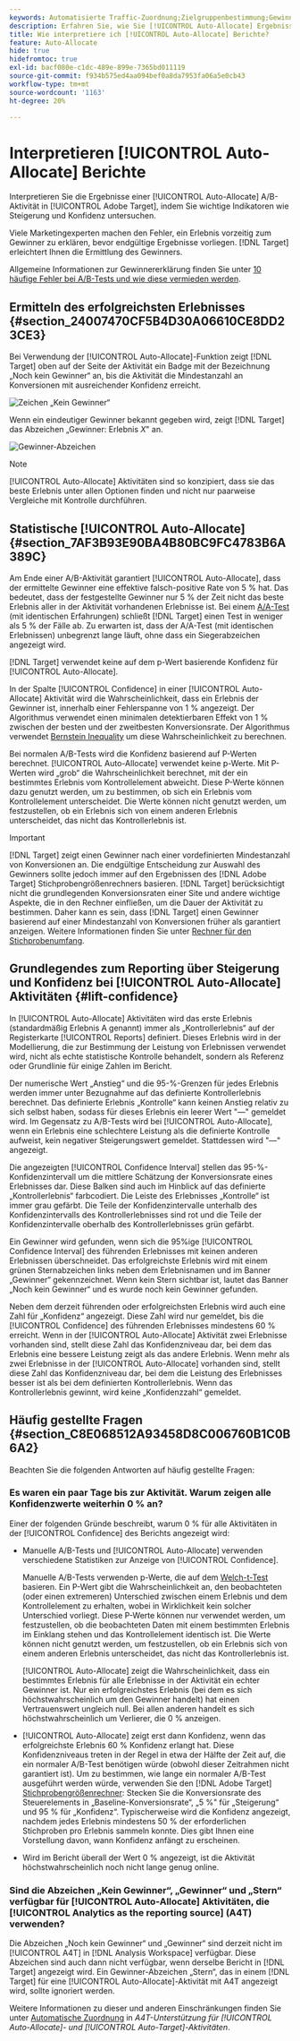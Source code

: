 ```yaml
---
keywords: Automatisierte Traffic-Zuordnung;Zielgruppenbestimmung;Gewinner;statistische Garantie;Konfidenz;Gewinner bestimmen;Steigerung;Konfidenz;Standard;Standarderlebnis;Automatische Zuordnung;Automatische Zuordnung
description: Erfahren Sie, wie Sie [!UICONTROL Auto-Allocate] Ergebnisse der A/B-Aktivität interpretieren und sich dabei auf Schlüsselindikatoren wie Steigerung und Konfidenz konzentrieren.
title: Wie interpretiere ich [!UICONTROL Auto-Allocate] Berichte?
feature: Auto-Allocate
hide: true
hidefromtoc: true
exl-id: bacf080e-c1dc-489e-899e-7365bd011119
source-git-commit: f934b575ed4aa094bef0a8da7953fa06a5e0cb43
workflow-type: tm+mt
source-wordcount: '1163'
ht-degree: 20%

---
```


# Interpretieren [!UICONTROL Auto-Allocate] Berichte

Interpretieren Sie die Ergebnisse einer [!UICONTROL Auto-Allocate] A/B-Aktivität in [!UICONTROL Adobe Target], indem Sie wichtige Indikatoren wie Steigerung und Konfidenz untersuchen.

Viele Marketingexperten machen den Fehler, ein Erlebnis vorzeitig zum Gewinner zu erklären, bevor endgültige Ergebnisse vorliegen. [!DNL Target] erleichtert Ihnen die Ermittlung des Gewinners.

Allgemeine Informationen zur Gewinnererklärung finden Sie unter [10 häufige Fehler bei A/B-Tests und wie diese vermieden werden](/help/main/c-activities/t-test-ab/common-ab-testing-pitfalls.md).

## Ermitteln des erfolgreichsten Erlebnisses {#section_24007470CF5B4D30A06610CE8DD23CE3}

Bei Verwendung der [!UICONTROL Auto-Allocate]-Funktion zeigt [!DNL Target] oben auf der Seite der Aktivität ein Badge mit der Bezeichnung „Noch kein Gewinner“ an, bis die Aktivität die Mindestanzahl an Konversionen mit ausreichender Konfidenz erreicht.

![Zeichen „Kein Gewinner“](/help/main/c-activities/automated-traffic-allocation/assets/no-winner-new.png)

Wenn ein eindeutiger Gewinner bekannt gegeben wird, zeigt [!DNL Target] das Abzeichen „Gewinner: Erlebnis *X*&quot; an.

![Gewinner-Abzeichen](/help/main/c-activities/automated-traffic-allocation/assets/winner-new.png)

>[!NOTE]
>
>[!UICONTROL Auto-Allocate] Aktivitäten sind so konzipiert, dass sie das beste Erlebnis unter allen Optionen finden und nicht nur paarweise Vergleiche mit Kontrolle durchführen.

## Statistische [!UICONTROL Auto-Allocate] {#section_7AF3B93E90BA4B80BC9FC4783B6A389C}

Am Ende einer A/B-Aktivität garantiert [!UICONTROL Auto-Allocate], dass der ermittelte Gewinner eine effektive falsch-positive Rate von 5 % hat. Das bedeutet, dass der festgestellte Gewinner nur 5 % der Zeit nicht das beste Erlebnis aller in der Aktivität vorhandenen Erlebnisse ist. Bei einem [A/A-Test](/help/main/c-activities/t-test-ab/aa-testing.md) (mit identischen Erfahrungen) schließt [!DNL Target] einen Test in weniger als 5 % der Fälle ab. Zu erwarten ist, dass der A/A-Test (mit identischen Erlebnissen) unbegrenzt lange läuft, ohne dass ein Siegerabzeichen angezeigt wird.

[!DNL Target] verwendet keine auf dem p-Wert basierende Konfidenz für [!UICONTROL Auto-Allocate].

In der Spalte [!UICONTROL Confidence] in einer [!UICONTROL Auto-Allocate] Aktivität wird die Wahrscheinlichkeit, dass ein Erlebnis der Gewinner ist, innerhalb einer Fehlerspanne von 1 % angezeigt. Der Algorithmus verwendet einen minimalen detektierbaren Effekt von 1 % zwischen der besten und der zweitbesten Konversionsrate. Der Algorithmus verwendet [Bernstein Inequality](https://en.wikipedia.org/wiki/Bernstein_inequalities_%28probability_theory%29) um diese Wahrscheinlichkeit zu berechnen.

Bei normalen A/B-Tests wird die Konfidenz basierend auf P-Werten berechnet. [!UICONTROL Auto-Allocate] verwendet keine p-Werte. Mit P-Werten wird „grob“ die Wahrscheinlichkeit berechnet, mit der ein bestimmtes Erlebnis vom Kontrollelement abweicht. Diese P-Werte können dazu genutzt werden, um zu bestimmen, ob sich ein Erlebnis vom Kontrollelement unterscheidet. Die Werte können nicht genutzt werden, um festzustellen, ob ein Erlebnis sich von einem anderen Erlebnis unterscheidet, das nicht das Kontrollerlebnis ist.

>[!IMPORTANT]
>
>[!DNL Target] zeigt einen Gewinner nach einer vordefinierten Mindestanzahl von Konversionen an. Die endgültige Entscheidung zur Auswahl des Gewinners sollte jedoch immer auf den Ergebnissen des [!DNL Adobe Target] Stichprobengrößenrechners basieren. [!DNL Target] berücksichtigt nicht die grundlegenden Konversionsraten einer Site und andere wichtige Aspekte, die in den Rechner einfließen, um die Dauer der Aktivität zu bestimmen. Daher kann es sein, dass [!DNL Target] einen Gewinner basierend auf einer Mindestanzahl von Konversionen früher als garantiert anzeigen. Weitere Informationen finden Sie unter [Rechner für den Stichprobenumfang](/help/main/c-activities/t-test-ab/sample-size-determination.md#section_6B8725BD704C4AFE939EF2A6B6E834E6).

## Grundlegendes zum Reporting über Steigerung und Konfidenz bei [!UICONTROL Auto-Allocate] Aktivitäten {#lift-confidence}

In [!UICONTROL Auto-Allocate] Aktivitäten wird das erste Erlebnis (standardmäßig Erlebnis A genannt) immer als „Kontrollerlebnis“ auf der Registerkarte [!UICONTROL Reports] definiert. Dieses Erlebnis wird in der Modellierung, die zur Bestimmung der Leistung von Erlebnissen verwendet wird, nicht als echte statistische Kontrolle behandelt, sondern als Referenz oder Grundlinie für einige Zahlen im Bericht.

Der numerische Wert „Anstieg“ und die 95-%-Grenzen für jedes Erlebnis werden immer unter Bezugnahme auf das definierte Kontrollerlebnis berechnet. Das definierte Erlebnis „Kontrolle“ kann keinen Anstieg relativ zu sich selbst haben, sodass für dieses Erlebnis ein leerer Wert &quot;—&quot; gemeldet wird. Im Gegensatz zu A/B-Tests wird bei [!UICONTROL Auto-Allocate], wenn ein Erlebnis eine schlechtere Leistung als die definierte Kontrolle aufweist, kein negativer Steigerungswert gemeldet. Stattdessen wird &quot;—&quot; angezeigt.

Die angezeigten [!UICONTROL Confidence Interval] stellen das 95-%-Konfidenzintervall um die mittlere Schätzung der Konversionsrate eines Erlebnisses dar. Diese Balken sind auch im Hinblick auf das definierte „Kontrollerlebnis“ farbcodiert. Die Leiste des Erlebnisses „Kontrolle“ ist immer grau gefärbt. Die Teile der Konfidenzintervalle unterhalb des Konfidenzintervalls des Kontrollerlebnisses sind rot und die Teile der Konfidenzintervalle oberhalb des Kontrollerlebnisses grün gefärbt.

Ein Gewinner wird gefunden, wenn sich die 95%ige [!UICONTROL Confidence Interval] des führenden Erlebnisses mit keinen anderen Erlebnissen überschneidet. Das erfolgreichste Erlebnis wird mit einem grünen Sternabzeichen links neben dem Erlebnisnamen und im Banner „Gewinner“ gekennzeichnet. Wenn kein Stern sichtbar ist, lautet das Banner „Noch kein Gewinner“ und es wurde noch kein Gewinner gefunden.

Neben dem derzeit führenden oder erfolgreichsten Erlebnis wird auch eine Zahl für „Konfidenz“ angezeigt. Diese Zahl wird nur gemeldet, bis die [!UICONTROL Confidence] des führenden Erlebnisses mindestens 60 % erreicht. Wenn in der [!UICONTROL Auto-Allocate] Aktivität zwei Erlebnisse vorhanden sind, stellt diese Zahl das Konfidenzniveau dar, bei dem das Erlebnis eine bessere Leistung zeigt als das andere Erlebnis. Wenn mehr als zwei Erlebnisse in der [!UICONTROL Auto-Allocate] vorhanden sind, stellt diese Zahl das Konfidenzniveau dar, bei dem die Leistung des Erlebnisses besser ist als bei dem definierten Kontrollerlebnis. Wenn das Kontrollerlebnis gewinnt, wird keine „Konfidenzzahl“ gemeldet.

## Häufig gestellte Fragen   {#section_C8E068512A93458D8C006760B1C0B6A2}

Beachten Sie die folgenden Antworten auf häufig gestellte Fragen:

### Es waren ein paar Tage bis zur Aktivität. Warum zeigen alle Konfidenzwerte weiterhin 0 % an?

Einer der folgenden Gründe beschreibt, warum 0 % für alle Aktivitäten in der [!UICONTROL Confidence] des Berichts angezeigt wird:

* Manuelle A/B-Tests und [!UICONTROL Auto-Allocate] verwenden verschiedene Statistiken zur Anzeige von [!UICONTROL Confidence].

  Manuelle A/B-Tests verwenden p-Werte, die auf dem [Welch-t-Test](https://en.wikipedia.org/wiki/Welch%27s_t-test) basieren. Ein P-Wert gibt die Wahrscheinlichkeit an, den beobachteten (oder einen extremeren) Unterschied zwischen einem Erlebnis und dem Kontrollelement zu erhalten, wobei in Wirklichkeit kein solcher Unterschied vorliegt. Diese P-Werte können nur verwendet werden, um festzustellen, ob die beobachteten Daten mit einem bestimmten Erlebnis im Einklang stehen und das Kontrollelement identisch ist. Die Werte können nicht genutzt werden, um festzustellen, ob ein Erlebnis sich von einem anderen Erlebnis unterscheidet, das nicht das Kontrollerlebnis ist.

  [!UICONTROL Auto-Allocate] zeigt die Wahrscheinlichkeit, dass ein bestimmtes Erlebnis für alle Erlebnisse in der Aktivität ein echter Gewinner ist. Nur ein erfolgreichstes Erlebnis (bei dem es sich höchstwahrscheinlich um den Gewinner handelt) hat einen Vertrauenswert ungleich null. Bei allen anderen handelt es sich höchstwahrscheinlich um Verlierer, die 0 % anzeigen.

* [!UICONTROL Auto-Allocate] zeigt erst dann Konfidenz, wenn das erfolgreichste Erlebnis 60 % Konfidenz erlangt hat. Diese Konfidenzniveaus treten in der Regel in etwa der Hälfte der Zeit auf, die ein normaler A/B-Test benötigen würde (obwohl dieser Zeitrahmen nicht garantiert ist). Um zu bestimmen, wie lange ein normaler A/B-Test ausgeführt werden würde, verwenden Sie den [!DNL Adobe Target] [Stichprobengrößenrechner](/help/main/c-activities/t-test-ab/sample-size-determination.md#section_6B8725BD704C4AFE939EF2A6B6E834E6): Stecken Sie die Konversionsrate des Steuerelements in „Baseline-Konversionsrate“, „5 %&quot; für „Steigerung“ und 95 % für „Konfidenz“. Typischerweise wird die Konfidenz angezeigt, nachdem jedes Erlebnis mindestens 50 % der erforderlichen Stichproben pro Erlebnis sammeln konnte. Dies gibt Ihnen eine Vorstellung davon, wann Konfidenz anfängt zu erscheinen.

* Wird im Bericht überall der Wert 0 % angezeigt, ist die Aktivität höchstwahrscheinlich noch nicht lange genug online.

### Sind die Abzeichen „Kein Gewinner“, „Gewinner“ und „Stern“ verfügbar für [!UICONTROL Auto-Allocate] Aktivitäten, die [!UICONTROL Analytics as the reporting source] (A4T) verwenden?

Die Abzeichen „Noch kein Gewinner“ und „Gewinner“ sind derzeit nicht im [!UICONTROL A4T] in [!DNL Analysis Workspace] verfügbar. Diese Abzeichen sind auch dann nicht verfügbar, wenn derselbe Bericht in [!DNL Target] angezeigt wird. Ein Gewinner-Abzeichen „Stern“, das in einem [!DNL Target] für eine [!UICONTROL Auto-Allocate]-Aktivität mit A4T angezeigt wird, sollte ignoriert werden.

Weitere Informationen zu dieser und anderen Einschränkungen finden Sie unter [Automatische Zuordnung](/help/main/c-integrating-target-with-mac/a4t/a4t-at-aa.md#aa) in *A4T-Unterstützung für [!UICONTROL Auto-Allocate]- und [!UICONTROL Auto-Target]-Aktivitäten*.

